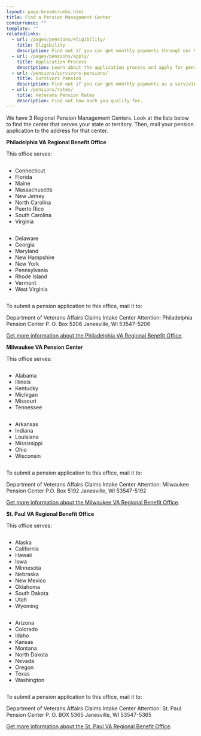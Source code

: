 ```yaml
---
layout: page-breadcrumbs.html
title: Find a Pension Management Center
concurrence: "" 
template: ""
relatedlinks:
  - url: /pages/pensions/eligibility/
    title: Eligibility
    description: Find out if you can get monthly payments through our Veterans Pension program.
  - url: /pages/pensions/apply/
    title: Application Process
    description: Learn about the application process and apply for pension benefits.
  - url: /pensions/survivors-pensions/
    title: Survivors Pension
    description: Find out if you can get monthly payments as a surviving spouse who’s not remarried, or as an unmarried child.
  - url: /pensions/rates/
    title: Veterans Pension Rates 
    description: Find out how much you qualify for.     
---
```


<div class="va-introtext">

We have 3 Regional Pension Management Centers. Look at the lists below to find the center that serves your state or territory. Then, mail your pension application to the address for that center.

</div>

**Philadelphia VA Regional Benefit Office**

This office serves:

<div class="small-18 columns">
<ul>
<li>Connecticut</li>
<li>Florida</li>
<li>Maine</li>
<li>Massachusetts</li>
<li>New Jersey</li>
<li>North Carolina</li>
<li>Puerto Rico</li>
<li>South Carolina</li>
<li>Virginia</li>
</ul>
</div>

<div class="small-18 columns">
<ul>
<li>Delaware</li>
<li>Georgia</li>
<li>Maryland</li>
<li>New Hampshire</li>
<li>New York</li>
<li>Pennsylvania</li>
<li>Rhode Island</li>
<li>Vermont</li>
<li>West Virginia</li>
</ul>
</div>

To submit a pension application to this office, mail it to:

Department of Veterans Affairs
Claims Intake Center
Attention:  Philadelphia Pension Center
P. O. Box 5206
Janesville, WI  53547-5206


[Get more information about the Philadelphia VA Regional Benefit Office](http://www.benefits.va.gov/philadelphia/). 

**Milwaukee VA Pension Center**

This office serves:

<div class="small-12 columns">
<ul>
<li>Alabama</li>
<li>Illinois</li>
<li>Kentucky</li>
<li>Michigan</li>
<li>Missouri</li>
<li>Tennessee</li>
</ul>
</div>

<div class="small-12 columns">
<ul>
<li>Arkansas</li>
<li>Indiana</li>
<li>Louisiana</li>
<li>Mississippi</li>
<li>Ohio</li>
<li>Wisconsin</li>
</ul>
</div>

To submit a pension application to this office, mail it to:

Department of Veterans Affairs
Claims Intake Center
Attention:  Milwaukee Pension Center
P.O. Box 5192
Janesville, WI 53547-5192

[Get more information about the Milwaukee VA Regional Benefit Office](http://www.benefits.va.gov/milwaukee/). 

**St. Paul VA Regional Benefit Office**

This office serves:

<div class="small-22 columns">
<ul>
<li>Alaska</li>
<li>California</li>
<li>Hawaii</li>
<li>Iowa</li>
<li>Minnesota</li>
<li>Nebraska</li>
<li>New Mexico</li>
<li>Oklahoma</li>
<li>South Dakota</li>
<li>Utah</li>
<li>Wyoming</li>
</ul>
</div>

<div class="small-22 columns">
<ul>
<li>Arizona</li>
<li>Colorado</li>
<li>Idaho</li>
<li>Kansas</li>
<li>Montana</li>
<li>North Dakota</li>
<li>Nevada</li>
<li>Oregon</li>
<li>Texas</li>
<li>Washington</li>
</ul>
</div>

To submit a pension application to this office, mail it to:

Department of Veterans Affairs
Claims Intake Center
Attention:  St. Paul Pension Center
P. O. BOX 5365
Janesville, WI 53547-5365

[Get more information about the St. Paul VA Regional Benefit Office](http://www.benefits.va.gov/stpaul/). 
